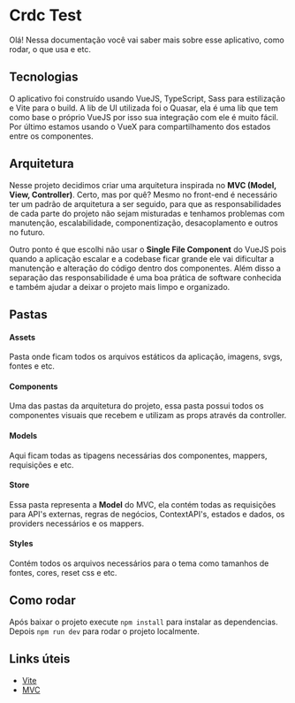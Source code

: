 # Crdc Test

Olá! Nessa documentação você vai saber mais sobre esse aplicativo, como rodar, o que usa e etc.

## Tecnologias

O aplicativo foi construído usando VueJS, TypeScript, Sass para estilização e Vite para o build.
A lib de UI utilizada foi o Quasar, ela é uma lib que tem como base o próprio VueJS por isso sua integração com ele é muito fácil.
Por último estamos usando o VueX para compartilhamento dos estados entre os componentes.

## Arquitetura

Nesse projeto decidimos criar uma arquitetura inspirada no **MVC (Model, View, Controller)**.
Certo, mas por quê? Mesmo no front-end é necessário ter um padrão de arquitetura a ser seguido, para que as responsabilidades de cada parte do projeto não sejam misturadas e tenhamos problemas com manutenção, escalabilidade, componentização, desacoplamento e outros no futuro.

Outro ponto é que escolhi não usar o **Single File Component** do VueJS pois quando a aplicação escalar e a codebase ficar grande ele vai dificultar a manutenção e alteração do código dentro dos componentes. Além disso a separação das responsabilidade é uma boa prática de software conhecida e também ajudar a deixar o projeto mais limpo e organizado.

## Pastas

#### Assets

Pasta onde ficam todos os arquivos estáticos da aplicação, imagens, svgs, fontes e etc.

#### Components

Uma das pastas da arquitetura do projeto, essa pasta possui todos os componentes visuais que recebem e utilizam as props através da controller.

#### Models

Aqui ficam todas as tipagens necessárias dos componentes, mappers, requisições e etc.

#### Store

Essa pasta representa a **Model** do MVC, ela contém todas as requisições para API's externas, regras de negócios, ContextAPI's, estados e dados, os providers necessários e os mappers.

#### Styles

Contém todos os arquivos necessários para o tema como tamanhos de fontes, cores, reset css e etc.

## Como rodar

Após baixar o projeto execute `npm install` para instalar as dependencias.  
Depois `npm run dev` para rodar o projeto localmente.

## Links úteis

- [Vite](https://vitejs.dev/)
- [MVC](https://www.devmedia.com.br/introducao-ao-padrao-mvc/29308)
